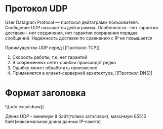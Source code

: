 # Протокол UDP
User Datagram Protocol — протокол дейтаграмм пользователя. Сообщение UDP называется дейтаграмма. Особенности - нет гарантии доставки - нет соединения, нет гарантии сохранения порядка сообщений. Надежность доставки по сравнению с IP не повышается

Преимущество UDP перед [[Протокол TCP]]
1. Скорость работы, т.к. нет гарантий
2. В современных сетях ошибки происходят редко
3. Ошибку может обработать приложение
4. Применяется в клиент-серверной архитектуре, [[Протокол DNS]]

# Формат заголовка
![[udo.excalidraw]]

Длина UDP - минимум 8 байт(только заголовок), максимум 65515 байт(максимальная длина данных IP-пакета)

